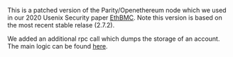 This is a patched version of the Parity/Openethereum node which we used in our 2020 Usenix Security paper [EthBMC](https://github.com/RUB-SysSec/EthBMC).
Note this version is based on the most recent stable relase (2.7.2).

We added an additional rpc call which dumps the storage of an account. The main logic can be found [here](https://github.com/Joool/openethereum/blob/b73fb28dfd5560487dc8b20bae62c9897a998a31/ethcore/src/client/client.rs#L1776-L1818).
